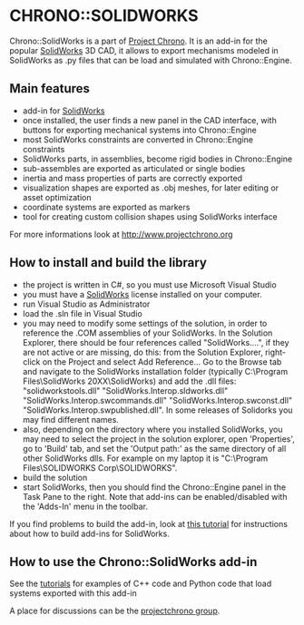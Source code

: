 CHRONO::SOLIDWORKS
==================

Chrono::SolidWorks is a part of [Project Chrono](http://www.projectchrono.org). It is an add-in for the popular [SolidWorks](http://www.solidworks.com) 3D CAD, it allows to export mechanisms modeled in SolidWorks as .py files that can be load and simulated with Chrono::Engine.


Main features
-------------

* add-in for [SolidWorks](http://www.solidworks.com)
* once installed, the user finds a new panel in the CAD interface, with buttons for exporting mechanical systems into Chrono::Engine 
* most SolidWorks constraints are converted in Chrono::Engine constraints
* SolidWorks parts, in assemblies, become rigid bodies in Chrono::Engine
* sub-assembles are exported as articulated or single bodies
* inertia and mass properties of parts are correctly exported
* visualization shapes are exported as .obj meshes, for later editing or asset optimization
* coordinate systems are exported as markers
* tool for creating custom collision shapes using SolidWorks interface

For more informations look at http://www.projectchrono.org 


How to install and build the library
------------------------------------

* the project is written in C#, so you must use Microsoft Visual Studio
* you must have a [SolidWorks](http://www.solidworks.com) license installed on your computer.  
* run Visual Studio as Administrator
* load the .sln file in Visual Studio
* you may need to modify some settings of the solution, in order to reference the .COM assemblies of your SolidWorks. In the Solution Explorer, there should be four references called "SolidWorks....", if they are not active or are missing, do this: from the Solution Explorer, right-click on the Project and select Add Reference... Go to the Browse tab and navigate to the SolidWorks installation folder (typically C:\Program Files\SolidWorks 20XX\SolidWorks) and add the .dll files: "solidworkstools.dll" "SolidWorks.Interop.sldworks.dll" "SolidWorks.Interop.swcommands.dll" "SolidWorks.Interop.swconst.dll" "SolidWorks.Interop.swpublished.dll". In some releases of Solidorks you may find different names.
* also, depending on the directory where you installed SolidWorks, you may need to select the project in the solution explorer, open 'Properties', go to 'Build' tab, and set the 'Output path:' as the same directory of all other SolidWorks dlls. For example on my laptop it is "C:\Program Files\SOLIDWORKS Corp\SOLIDWORKS\".
* build the solution
* start SolidWorks, then you should find the Chrono::Engine panel in the Task Pane to the right. Note that add-ins can be enabled/disabled with the 'Adds-In' menu in the toolbar.

If you find problems to build the add-in, look at [this tutorial](http://www.angelsix.com/cms/products/tutorials/64-solidworks/67-creating-a-solidworks-add-in-from-scratch) for instructions about how to build add-ins for SolidWorks.

  
How to use the Chrono::SolidWorks add-in
----------------------------------------

See the [tutorials](http://www.projectchrono.org/mediawiki/index.php/Tutorials) for examples of C++ code and Python code that load systems exported with this add-in

A place for discussions can be the [projectchrono group](https://groups.google.com/forum/#!forum/projectchrono).

